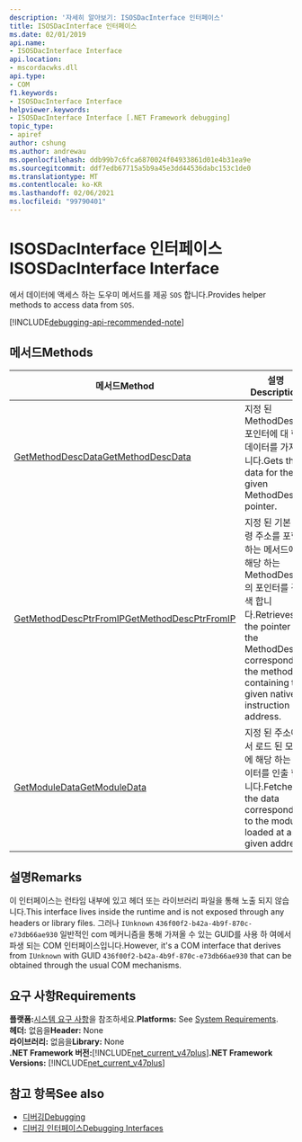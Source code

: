 ```yaml
---
description: '자세히 알아보기: ISOSDacInterface 인터페이스'
title: ISOSDacInterface 인터페이스
ms.date: 02/01/2019
api.name:
- ISOSDacInterface Interface
api.location:
- mscordacwks.dll
api.type:
- COM
f1.keywords:
- ISOSDacInterface Interface
helpviewer.keywords:
- ISOSDacInterface Interface [.NET Framework debugging]
topic_type:
- apiref
author: cshung
ms.author: andrewau
ms.openlocfilehash: ddb99b7c6fca6870024f04933861d01e4b31ea9e
ms.sourcegitcommit: ddf7edb67715a5b9a45e3dd44536dabc153c1de0
ms.translationtype: MT
ms.contentlocale: ko-KR
ms.lasthandoff: 02/06/2021
ms.locfileid: "99790401"
---
```

# <a name="isosdacinterface-interface"></a><span data-ttu-id="89e4f-103">ISOSDacInterface 인터페이스</span><span class="sxs-lookup"><span data-stu-id="89e4f-103">ISOSDacInterface Interface</span></span>

<span data-ttu-id="89e4f-104">에서 데이터에 액세스 하는 도우미 메서드를 제공 `SOS` 합니다.</span><span class="sxs-lookup"><span data-stu-id="89e4f-104">Provides helper methods to access data from `SOS`.</span></span>

[!INCLUDE[debugging-api-recommended-note](../../../../includes/debugging-api-recommended-note.md)]

## <a name="methods"></a><span data-ttu-id="89e4f-105">메서드</span><span class="sxs-lookup"><span data-stu-id="89e4f-105">Methods</span></span>

| <span data-ttu-id="89e4f-106">메서드</span><span class="sxs-lookup"><span data-stu-id="89e4f-106">Method</span></span>                                                                                                               | <span data-ttu-id="89e4f-107">설명</span><span class="sxs-lookup"><span data-stu-id="89e4f-107">Description</span></span>                                                                                                                   |
| -------------------------------------------------------------------------------------------------------------------- | ----------------------------------------------------------------------------------------------------------------------------- |
| [<span data-ttu-id="89e4f-108">GetMethodDescData</span><span class="sxs-lookup"><span data-stu-id="89e4f-108">GetMethodDescData</span></span>](isosdacinterface-getmethoddescdata-method.md) | <span data-ttu-id="89e4f-109">지정 된 MethodDesc 포인터에 대 한 데이터를 가져옵니다.</span><span class="sxs-lookup"><span data-stu-id="89e4f-109">Gets the data for the given MethodDesc pointer.</span></span> |
| [<span data-ttu-id="89e4f-110">GetMethodDescPtrFromIP</span><span class="sxs-lookup"><span data-stu-id="89e4f-110">GetMethodDescPtrFromIP</span></span>](isosdacinterface-getmethoddescptrfromip-method.md) | <span data-ttu-id="89e4f-111">지정 된 기본 명령 주소를 포함 하는 메서드에 해당 하는 MethodDesc의 포인터를 검색 합니다.</span><span class="sxs-lookup"><span data-stu-id="89e4f-111">Retrieves the pointer of the MethodDesc corresponding the method containing the given native instruction address.</span></span> |
| [<span data-ttu-id="89e4f-112">GetModuleData</span><span class="sxs-lookup"><span data-stu-id="89e4f-112">GetModuleData</span></span>](isosdacinterface-getmoduledata-method.md)| <span data-ttu-id="89e4f-113">지정 된 주소에서 로드 된 모듈에 해당 하는 데이터를 인출 합니다.</span><span class="sxs-lookup"><span data-stu-id="89e4f-113">Fetches the data corresponding to the module loaded at a given address.</span></span> |

## <a name="remarks"></a><span data-ttu-id="89e4f-114">설명</span><span class="sxs-lookup"><span data-stu-id="89e4f-114">Remarks</span></span>

<span data-ttu-id="89e4f-115">이 인터페이스는 런타임 내부에 있고 헤더 또는 라이브러리 파일을 통해 노출 되지 않습니다.</span><span class="sxs-lookup"><span data-stu-id="89e4f-115">This interface lives inside the runtime and is not exposed through any headers or library files.</span></span> <span data-ttu-id="89e4f-116">그러나 `IUnknown` `436f00f2-b42a-4b9f-870c-e73db66ae930` 일반적인 com 메커니즘을 통해 가져올 수 있는 GUID를 사용 하 여에서 파생 되는 COM 인터페이스입니다.</span><span class="sxs-lookup"><span data-stu-id="89e4f-116">However, it's a COM interface that derives from `IUnknown` with GUID `436f00f2-b42a-4b9f-870c-e73db66ae930` that can be obtained through the usual COM mechanisms.</span></span>

## <a name="requirements"></a><span data-ttu-id="89e4f-117">요구 사항</span><span class="sxs-lookup"><span data-stu-id="89e4f-117">Requirements</span></span>

<span data-ttu-id="89e4f-118">**플랫폼:**[시스템 요구 사항](../../get-started/system-requirements.md)을 참조하세요.</span><span class="sxs-lookup"><span data-stu-id="89e4f-118">**Platforms:** See [System Requirements](../../get-started/system-requirements.md).</span></span>  
<span data-ttu-id="89e4f-119">**헤더:** 없음을</span><span class="sxs-lookup"><span data-stu-id="89e4f-119">**Header:** None</span></span>  
<span data-ttu-id="89e4f-120">**라이브러리:** 없음을</span><span class="sxs-lookup"><span data-stu-id="89e4f-120">**Library:** None</span></span>  
<span data-ttu-id="89e4f-121">**.NET Framework 버전:**[!INCLUDE[net_current_v47plus](../../../../includes/net-current-v47plus.md)]</span><span class="sxs-lookup"><span data-stu-id="89e4f-121">**.NET Framework Versions:** [!INCLUDE[net_current_v47plus](../../../../includes/net-current-v47plus.md)]</span></span>

## <a name="see-also"></a><span data-ttu-id="89e4f-122">참고 항목</span><span class="sxs-lookup"><span data-stu-id="89e4f-122">See also</span></span>

- [<span data-ttu-id="89e4f-123">디버깅</span><span class="sxs-lookup"><span data-stu-id="89e4f-123">Debugging</span></span>](index.md)
- [<span data-ttu-id="89e4f-124">디버깅 인터페이스</span><span class="sxs-lookup"><span data-stu-id="89e4f-124">Debugging Interfaces</span></span>](debugging-interfaces.md)
